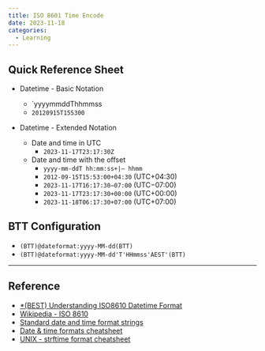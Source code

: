 ```yaml
---
title: ISO 8601 Time Encode
date: 2023-11-18
categories:
  - Learning
---
```


## Quick Reference Sheet

- Datetime - Basic Notation
	- `yyyymmddThhmmss
	- `20120915T155300`

- Datetime - Extended Notation 
	- Date and time in UTC
		- `2023-11-17T23:17:30Z`
	- Date and time with the offset
		- `yyyy-mm-ddT hh:mm:ss+|– hhmm`
		- `2012-09-15T15:53:00+04:30` (UTC+04:30)
		- `2023-11-17T16:17:30−07:00` (UTC−07:00)
		- `2023-11-17T23:17:30+00:00` (UTC+00:00)
		- `2023-11-18T06:17:30+07:00` (UTC+07:00)

## BTT Configuration 

- `(BTT)@dateformat:yyyy-MM-dd(BTT)`
- `(BTT)@dateformat:yyyy-MM-dd'T'HHmmss'AEST'(BTT)`


---
## Reference 
- [\*(BEST) Understanding ISO8610 Datetime Format](https://forum.obsidian.md/t/horizontal-rule-sometimes-changes-text-size-offers-folding-etc/7047)
- [Wikipedia - ISO 8610](https://en.wikipedia.org/wiki/ISO_8601)
- [Standard date and time format strings](https://learn.microsoft.com/en-us/dotnet/standard/base-types/standard-date-and-time-format-strings)
- [Date & time formats cheatsheet](https://devhints.io/datetime)
- [UNIX - strftime format cheatsheet](https://devhints.io/strftime)